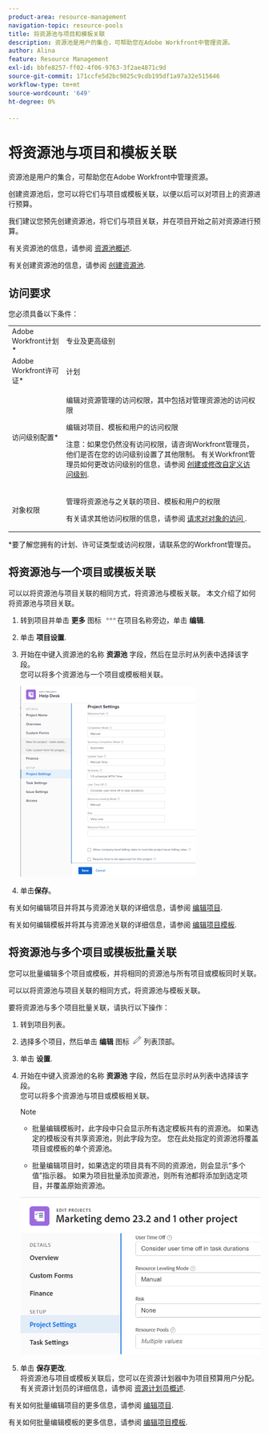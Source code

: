 ```yaml
---
product-area: resource-management
navigation-topic: resource-pools
title: 将资源池与项目和模板关联
description: 资源池是用户的集合，可帮助您在Adobe Workfront中管理资源。
author: Alina
feature: Resource Management
exl-id: bbfe8257-ff02-4f06-9763-3f2ae4871c9d
source-git-commit: 171ccfe5d2bc9825c9cdb195df1a97a32e515646
workflow-type: tm+mt
source-wordcount: '649'
ht-degree: 0%

---
```


# 将资源池与项目和模板关联


<!-- drafted for bulk editing projects: keep this in yellow till this releases to ALL customers - May 1, 2023

Also - take out all the references to Preview and Prod at prod final
-->

<!--<span class="preview">The highlighted information on this page refers to functionality not yet generally available. It is available for all customers in the Preview environment and for a select group of customers in the Production environment.</span>-->


<!--
<p>The sections about how to add resource pools to templates, projects are duplicated from the articles listed in those sections (Editing Projects, Creating a Template, etc).</p>
<p>***I decided to keep these steps here, though, because it's hard to parse through those much lunger articles for just updating this one field.)</p>
-->

资源池是用户的集合，可帮助您在Adobe Workfront中管理资源。

创建资源池后，您可以将它们与项目或模板关联，以便以后可以对项目上的资源进行预算。

我们建议您预先创建资源池，将它们与项目关联，并在项目开始之前对资源进行预算。

有关资源池的信息，请参阅 [资源池概述](../../../resource-mgmt/resource-planning/resource-pools/work-with-resource-pools.md).

有关创建资源池的信息，请参阅 [创建资源池](../../../resource-mgmt/resource-planning/resource-pools/create-resource-pools.md).

## 访问要求

您必须具备以下条件：

<table style="table-layout:auto"> 
 <col> 
 <col> 
 <tbody> 
  <tr> 
   <td role="rowheader">Adobe Workfront计划*</td> 
   <td> <p>专业及更高级别</p> </td> 
  </tr> 
  <tr> 
   <td role="rowheader">Adobe Workfront许可证*</td> 
   <td> <p>计划 </p> </td> 
  </tr> 
  <tr> 
   <td role="rowheader">访问级别配置*</td> 
   <td> <p>编辑对资源管理的访问权限，其中包括对管理资源池的访问权限</p> <p>编辑对项目、模板和用户的访问权限</p> <p>注意：如果您仍然没有访问权限，请咨询Workfront管理员，他们是否在您的访问级别设置了其他限制。 有关Workfront管理员如何更改访问级别的信息，请参阅 <a href="../../../administration-and-setup/add-users/configure-and-grant-access/create-modify-access-levels.md" class="MCXref xref">创建或修改自定义访问级别</a>.</p> </td> 
  </tr> 
  <tr data-mc-conditions=""> 
   <td role="rowheader">对象权限</td> 
   <td> <p>管理将资源池与之关联的项目、模板和用户的权限</p> <p>有关请求其他访问权限的信息，请参阅 <a href="../../../workfront-basics/grant-and-request-access-to-objects/request-access.md" class="MCXref xref">请求对对象的访问 </a>.</p> </td> 
  </tr> 
 </tbody> 
</table>

&#42;要了解您拥有的计划、许可证类型或访问权限，请联系您的Workfront管理员。

## 将资源池与一个项目或模板关联

可以以将资源池与项目关联的相同方式，将资源池与模板关联。 本文介绍了如何将资源池与项目关联。

1. 转到项目并单击 **更多** 图标 ![](assets/more-icon.png)在项目名称旁边，单击 **编辑**.

1. 单击 **项目设置**.

1. 开始在中键入资源池的名称 **资源池** 字段，然后在显示时从列表中选择该字段。\
   您可以将多个资源池与一个项目或模板相关联。

   ![](assets/nwe-project-settings-in-edit-project-box-350x380.png)

1. 单击&#x200B;**保存**。

有关如何编辑项目并将其与资源池关联的详细信息，请参阅 [编辑项目](../../../manage-work/projects/manage-projects/edit-projects.md).

有关如何编辑模板并将其与资源池关联的详细信息，请参阅 [编辑项目模板](../../../manage-work/projects/create-and-manage-templates/edit-templates.md).

## 将资源池与多个项目或模板批量关联

您可以批量编辑多个项目或模板，并将相同的资源池与所有项目或模板同时关联。

可以以将资源池与项目关联的相同方式，将资源池与模板关联。

要将资源池与多个项目批量关联，请执行以下操作：

1. 转到项目列表。
1. 选择多个项目，然后单击 **编辑** 图标 ![](assets/edit-icon.png) 列表顶部。

1. 单击 **设置**.
1. 开始在中键入资源池的名称 **资源池** 字段，然后在显示时从列表中选择该字段。\
   您可以将多个资源池与项目或模板相关联。

   >[!NOTE]
   >
   >* 批量编辑模板时，此字段中只会显示所有选定模板共有的资源池。 如果选定的模板没有共享资源池，则此字段为空。 您在此处指定的资源池将覆盖项目或模板的单个资源池。
   >
   >* 批量编辑项目时，如果选定的项目具有不同的资源池，则会显示“多个值”指示器。 如果为项目批量添加资源池，则所有池都将添加到选定项目，并覆盖原始资源池。


   ![add_resource_pools_to_multiple_projects.png](assets/add-resource-pools-to-multiple-projects-350x358.png)

1. 单击 **保存更改**.\
   将资源池与项目或模板关联后，您可以在资源计划器中为项目预算用户分配。\
   有关资源计划员的详细信息，请参阅 [资源计划员概述](../../../resource-mgmt/resource-planning/get-started-resource-planner.md).

有关如何批量编辑项目的更多信息，请参阅 [编辑项目](../../../manage-work/projects/manage-projects/edit-projects.md).

有关如何批量编辑模板的更多信息，请参阅 [编辑项目模板](../../../manage-work/projects/create-and-manage-templates/edit-templates.md).
